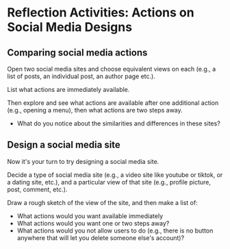 # Reflection Activities: Actions on Social Media Designs

## Comparing social media actions
Open two social media sites and choose equivalent views on each (e.g., a list of posts, an individual post, an author page etc.).

List what actions are immediately available.

Then explore and see what actions are available after one additional action (e.g., opening a menu), then what actions are two steps away.

- What do you notice about the similarities and differences in these sites?


## Design a social media site
Now it's your turn to try designing a social media site. 

Decide a type of social media site (e.g., a video site like youtube or tiktok, or a dating site, etc.), and a particular view of that site (e.g., profile picture, post, comment, etc.).

Draw a rough sketch of the view of the site, and then make a list of:
- What actions would you want available immediately
- What actions would you want one or two steps away?
- What actions would you not allow users to do (e.g., there is no button anywhere that will let you delete someone else's account)?
